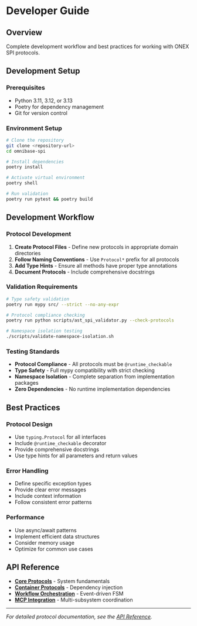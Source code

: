 # Developer Guide

## Overview

Complete development workflow and best practices for working with ONEX SPI protocols.

## Development Setup

### Prerequisites

- Python 3.11, 3.12, or 3.13
- Poetry for dependency management
- Git for version control

### Environment Setup

```bash
# Clone the repository
git clone <repository-url>
cd omnibase-spi

# Install dependencies
poetry install

# Activate virtual environment
poetry shell

# Run validation
poetry run pytest && poetry build
```

## Development Workflow

### Protocol Development

1. **Create Protocol Files** - Define new protocols in appropriate domain directories
2. **Follow Naming Conventions** - Use `Protocol*` prefix for all protocols
3. **Add Type Hints** - Ensure all methods have proper type annotations
4. **Document Protocols** - Include comprehensive docstrings

### Validation Requirements

```bash
# Type safety validation
poetry run mypy src/ --strict --no-any-expr

# Protocol compliance checking
poetry run python scripts/ast_spi_validator.py --check-protocols

# Namespace isolation testing
./scripts/validate-namespace-isolation.sh
```

### Testing Standards

- **Protocol Compliance** - All protocols must be `@runtime_checkable`
- **Type Safety** - Full mypy compatibility with strict checking
- **Namespace Isolation** - Complete separation from implementation packages
- **Zero Dependencies** - No runtime implementation dependencies

## Best Practices

### Protocol Design

- Use `typing.Protocol` for all interfaces
- Include `@runtime_checkable` decorator
- Provide comprehensive docstrings
- Use type hints for all parameters and return values

### Error Handling

- Define specific exception types
- Provide clear error messages
- Include context information
- Follow consistent error patterns

### Performance

- Use async/await patterns
- Implement efficient data structures
- Consider memory usage
- Optimize for common use cases

## API Reference

- **[Core Protocols](api-reference/core.md)** - System fundamentals
- **[Container Protocols](api-reference/container.md)** - Dependency injection
- **[Workflow Orchestration](api-reference/workflow-orchestration.md)** - Event-driven FSM
- **[MCP Integration](api-reference/mcp.md)** - Multi-subsystem coordination

---

*For detailed protocol documentation, see the [API Reference](api-reference/README.md).*
